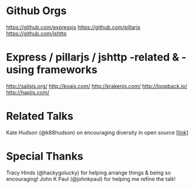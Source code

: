 
# Github Orgs

https://github.com/expressjs
https://github.com/pillarjs
https://github.com/jshttp


# Express / pillarjs / jshttp -related & -using frameworks

http://sailsjs.org/
http://koajs.com/
http://krakenjs.com/
http://loopback.io/
http://hapijs.com/


# Related Talks

Kate Hudson (@k88hudson) on encouraging diversity in open source [[link]](https://youtu.be/xcRakXhQP2Q)


# Special Thanks

Tracy Hinds (@hackygolucky) for helping arrange things & being so encouraging!
John K Paul (@johnkpaul) for helping me refine the talk!
